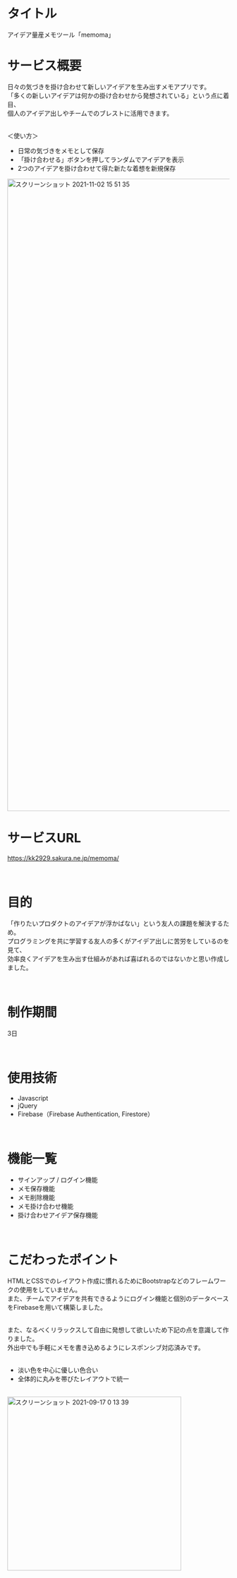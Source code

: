 # タイトル
アイデア量産メモツール「memoma」

# サービス概要
日々の気づきを掛け合わせて新しいアイデアを生み出すメモアプリです。<br>
「多くの新しいアイデアは何かの掛け合わせから発想されている」という点に着目、<br>
個人のアイデア出しやチームでのブレストに活用できます。

<br>
＜使い方＞

* 日常の気づきをメモとして保存
* 「掛け合わせる」ボタンを押してランダムでアイデアを表示
* 2つのアイデアを掛け合わせて得た新たな着想を新規保存


<img width="1433" alt="スクリーンショット 2021-11-02 15 51 35" src="https://user-images.githubusercontent.com/42371057/140053835-375a62d3-52b9-4375-9e37-b481332a2f3c.png">

<br>

# サービスURL
https://kk2929.sakura.ne.jp/memoma/

<br>

# 目的
「作りたいプロダクトのアイデアが浮かばない」という友人の課題を解決するため。<br>
プログラミングを共に学習する友人の多くがアイデア出しに苦労をしているのを見て、<br>
効率良くアイデアを生み出す仕組みがあれば喜ばれるのではないかと思い作成しました。

<br>

# 制作期間
3日

<br>

# 使用技術
* Javascript
* jQuery
* Firebase（Firebase Authentication, Firestore）

<br>

# 機能一覧
* サインアップ / ログイン機能
* メモ保存機能
* メモ削除機能
* メモ掛け合わせ機能
* 掛け合わせアイデア保存機能

<br>

# こだわったポイント
HTMLとCSSでのレイアウト作成に慣れるためにBootstrapなどのフレームワークの使用をしていません。<br>
また、チームでアイデアを共有できるようにログイン機能と個別のデータベースをFirebaseを用いて構築しました。

<br>
また、なるべくリラックスして自由に発想して欲しいため下記の点を意識して作りました。<br>
外出中でも手軽にメモを書き込めるようにレスポンシブ対応済みです。<br>

<br>

* 淡い色を中心に優しい色合い
* 全体的に丸みを帯びたレイアウトで統一

<br>
<img width="394" alt="スクリーンショット 2021-09-17 0 13 39" src="https://user-images.githubusercontent.com/42371057/133638657-746e45d7-ff01-47f9-b4af-319260a16c5f.png">
